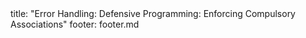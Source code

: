 <frontmatter>
title: "Error Handling: Defensive Programming: Enforcing Compulsory Associations"
footer: footer.md
</frontmatter>

<include src="navbar.md" boilerplate />

<include src="unit-inPage-asFlat.md" boilerplate />